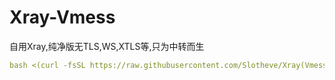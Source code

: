 # Xray-Vmess
自用Xray,纯净版无TLS,WS,XTLS等,只为中转而生
  ```yaml
bash <(curl -fsSL https://raw.githubusercontent.com/Slotheve/Xray(Vmess/Trojan)/main/xray.sh)
  ```
